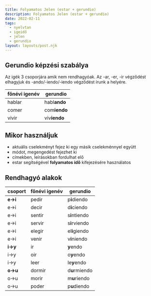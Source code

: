 ```yaml
---
title: Folyamatos Jelen (estar + gerundio)
description: Folyamatos Jelen (estar + gerundio)
date: 2022-02-11
tags:
  - nyelvtan
  - igeidő
  - jelen
  - gerundio
layout: layouts/post.njk
---
```


## Gerundio képzési szabálya

Az igék 3 csoporjára amik nem rendhagyóak. Az -ar, -er, -ir végződést elhagyjuk és -ando/-iendo/-iendo végződést írunk a helyére.

főnévi igenév|gerundio
----|----
hablar|habl**ando**
comer|com**iendo**
vivir|viv**iendo**

## Mikor használjuk

- aktuális cselekményt fejez ki egy másik cselekménnyel együtt
- módot, megengedést fejezhet ki
- címekben, leírásokban fordulhat elő
- estar segítségével **folyamatos idő** kifejezésére használatos

## Rendhagyó alakok

csoport|főnévi igenév|gerundio
----|----|----
**e&rarr;i**|pedir|p**i**diendo
e&rarr;i|decir|d**i**ciendo
e&rarr;i|sentir|s**i**ntiendo
e&rarr;i|servir|s**i**rviendo
e&rarr;i|elegir|el**i**giendo
e&rarr;i|venir|v**i**niendo
**i&rarr;y**|ir|**y**endo
i&rarr;y|oir|o**y**endo
i&rarr;y|leer|le**y**endo
**o&rarr;u**|dormir|d**u**rmiendo
o&rarr;u|morir|m**u**riendo
o&rarr;u|poder|p**u**diendo
